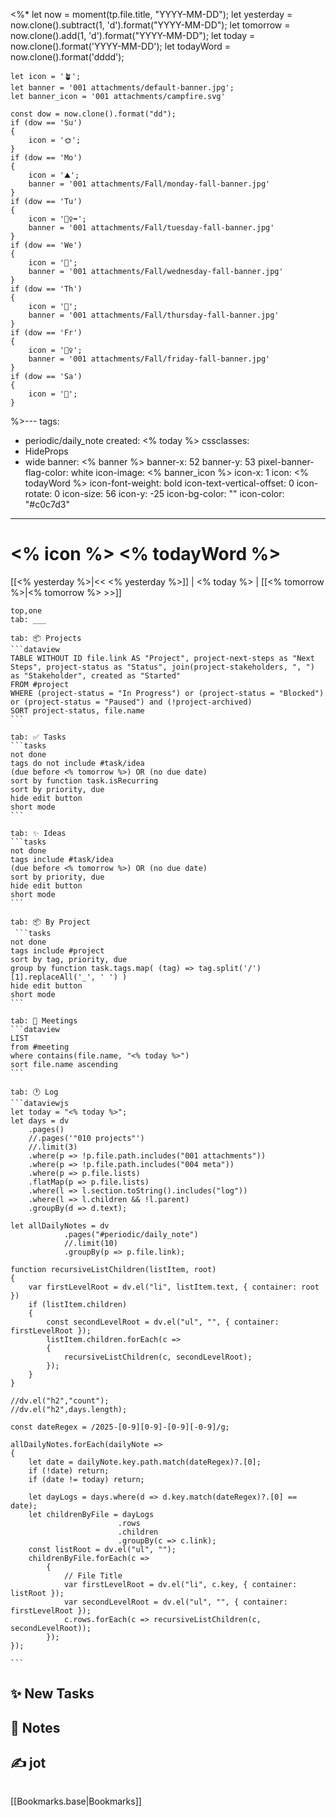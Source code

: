  <%*
	let now = moment(tp.file.title, "YYYY-MM-DD");
	let yesterday = now.clone().subtract(1, 'd').format("YYYY-MM-DD");
	let tomorrow = now.clone().add(1, 'd').format("YYYY-MM-DD");
	let today = now.clone().format('YYYY-MM-DD');
	let todayWord = now.clone().format('dddd');
	
	let icon = '🪴';
	let banner = '001 attachments/default-banner.jpg';
	let banner_icon = '001 attachments/campfire.svg'
	
	const dow = now.clone().format("dd");
	if (dow == 'Su')
	{
		icon = '🌞';
	} 
	if (dow == 'Mo')
	{
		icon = '⛰️';
		banner = '001 attachments/Fall/monday-fall-banner.jpg'
	} 
	if (dow == 'Tu')
	{
		icon = '🏃‍♀️‍➡️';
		banner = '001 attachments/Fall/tuesday-fall-banner.jpg'
	} 
	if (dow == 'We')
	{
		icon = '🐫';
		banner = '001 attachments/Fall/wednesday-fall-banner.jpg'
	} 
	if (dow == 'Th')
	{
		icon = '🥑';
		banner = '001 attachments/Fall/thursday-fall-banner.jpg'
	} 
	if (dow == 'Fr')
	{
		icon = '🚴‍♀️';
		banner = '001 attachments/Fall/friday-fall-banner.jpg'
	} 
	if (dow == 'Sa')
	{
		icon = '🦕';
	} 
	
%>---
tags:
  - periodic/daily_note
created: <% today %>
cssclasses:
  - HideProps
  - wide
banner: <% banner %>
banner-x: 52
banner-y: 53
pixel-banner-flag-color: white
icon-image: <% banner_icon %>
icon-x: 1
icon: <% todayWord %>
icon-font-weight: bold
icon-text-vertical-offset: 0
icon-rotate: 0
icon-size: 56
icon-y: -25
icon-bg-color: ""
icon-color: "#c0c7d3"
---
# <% icon %> <% todayWord %>
[[<% yesterday %>|<< <% yesterday %>]] | <% today %> | [[<% tomorrow %>|<% tomorrow %> >>]] 

````tabs
top,one
tab: ___

tab: 📦 Projects
```dataview
TABLE WITHOUT ID file.link AS "Project", project-next-steps as "Next Steps", project-status as "Status", join(project-stakeholders, ", ") as "Stakeholder", created as "Started"
FROM #project
WHERE (project-status = "In Progress") or (project-status = "Blocked") or (project-status = "Paused") and (!project-archived)
SORT project-status, file.name
```

tab: ✅ Tasks
```tasks
not done
tags do not include #task/idea
(due before <% tomorrow %>) OR (no due date)
sort by function task.isRecurring
sort by priority, due
hide edit button
short mode
```

tab: ✨ Ideas
```tasks
not done
tags include #task/idea
(due before <% tomorrow %>) OR (no due date)
sort by priority, due
hide edit button
short mode
```

tab: 📦 By Project
 ```tasks
not done
tags include #project
sort by tag, priority, due
group by function task.tags.map( (tag) => tag.split('/')[1].replaceAll('_', ' ') )
hide edit button
short mode
```

tab: 📆 Meetings
```dataview
LIST
from #meeting 
where contains(file.name, "<% today %>") 
sort file.name ascending
```

tab: 🕐 Log
```dataviewjs
let today = "<% today %>";
let days = dv
	.pages()
	//.pages('"010 projects"')
	//.limit(3)
	.where(p => !p.file.path.includes("001 attachments"))
	.where(p => !p.file.path.includes("004 meta"))
	.where(p => p.file.lists)
	.flatMap(p => p.file.lists)
	.where(l => l.section.toString().includes("log"))
	.where(l => l.children && !l.parent)
	.groupBy(d => d.text);

let allDailyNotes = dv
			.pages("#periodic/daily_note")
			//.limit(10)
			.groupBy(p => p.file.link);

function recursiveListChildren(listItem, root)
{
	var firstLevelRoot = dv.el("li", listItem.text, { container: root })
	if (listItem.children)
	{
		const secondLevelRoot = dv.el("ul", "", { container: firstLevelRoot });
		listItem.children.forEach(c => 
		{		
			recursiveListChildren(c, secondLevelRoot);
		});
	}
}

//dv.el("h2","count");
//dv.el("h2",days.length);

const dateRegex = /2025-[0-9][0-9]-[0-9][-0-9]/g;

allDailyNotes.forEach(dailyNote => 
{
	let date = dailyNote.key.path.match(dateRegex)?.[0];
	if (!date) return;
	if (date != today) return;
	
	let dayLogs = days.where(d => d.key.match(dateRegex)?.[0] == date);
	let childrenByFile = dayLogs
						.rows
						.children
						.groupBy(c => c.link);
	const listRoot = dv.el("ul", "");
	childrenByFile.forEach(c => 
		{
		    // File Title			
			var firstLevelRoot = dv.el("li", c.key, { container: listRoot });
			var secondLevelRoot = dv.el("ul", "", { container: firstLevelRoot });
			c.rows.forEach(c => recursiveListChildren(c, secondLevelRoot));
		});
});

```
````

## ✨ New Tasks


## 📝 Notes


## ✍️ jot

```

```
[[Bookmarks.base|Bookmarks]]